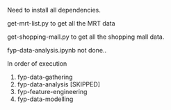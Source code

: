 Need to install all dependencies.

get-mrt-list.py to get all the MRT data

get-shopping-mall.py to get all the shopping mall data.

fyp-data-analysis.ipynb not done..

In order of execution
1. fyp-data-gathering
2. fyp-data-analysis [SKIPPED]
3. fyp-feature-engineering
4. fyp-data-modelling
